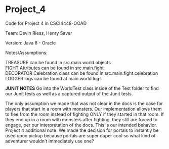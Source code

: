 # Project_4
Code for Project 4 in CSCI4448-OOAD

Team: Devin Riess, Henry Saver

Version: Java 8 - Oracle

Notes/Assumptions:

TREASURE can be found in src.main.world.objects \
FIGHT Attributes can be found in src.main.fight \
DECORATOR Celebration class can be found in src.main.fight.celebration \
LOGGER logs can be found at main.world.logs

**JUNIT NOTES**
Go into the WorldTest class inside of the Test folder to find our Junit tests as well as a captured output of the Junit tests.



The only assumption we made that was not clear in the docs is the case for players that start in a room with monsters. Our implementation allows them to flee from the room instead of fighting ONLY if they started in that room. If they end up in a room with monsters after fighting, they still are forced to engage, per our interpretation of the docs. This is our intended behavior.
Project 4 additional note: We made the decision for portals to instantly be used upon pickup because portals are
super duper cool so what kind of adventurer wouldn't immediately use one?